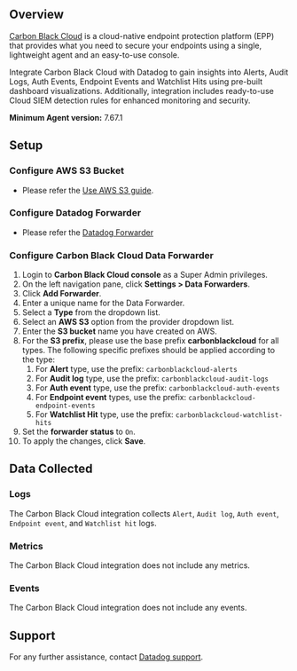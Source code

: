 ## Overview

[Carbon Black Cloud][1] is a cloud-native endpoint protection platform (EPP) that provides what you need to secure your endpoints using a single, lightweight agent and an easy-to-use console.

Integrate Carbon Black Cloud with Datadog to gain insights into Alerts, Audit Logs, Auth Events, Endpoint Events and Watchlist Hits using pre-built dashboard visualizations. Additionally, integration includes ready-to-use Cloud SIEM detection rules for enhanced monitoring and security.


**Minimum Agent version:** 7.67.1

## Setup

### Configure AWS S3 Bucket

- Please refer the [Use AWS S3 guide][2].

### Configure Datadog Forwarder

- Please refer the [Datadog Forwarder][3]

### Configure Carbon Black Cloud Data Forwarder

1. Login to **Carbon Black Cloud console** as a Super Admin privileges.
2. On the left navigation pane, click **Settings > Data Forwarders**.
3. Click **Add Forwarder**.
4. Enter a unique name for the Data Forwarder.
5. Select a **Type** from the dropdown list.
6. Select an **AWS S3** option from the provider dropdown list.
7. Enter the **S3 bucket** name you have created on AWS.
8. For the **S3 prefix**, please use the base prefix **carbonblackcloud** for all types. The following specific prefixes should be applied according to the type:
    1. For **Alert** type, use the prefix: `carbonblackcloud-alerts`
    2. For **Audit log** type, use the prefix: `carbonblackcloud-audit-logs`
    2. For **Auth event** type, use the prefix: `carbonblackcloud-auth-events`
    3. For **Endpoint event** types, use the prefix: `carbonblackcloud-endpoint-events`
    4. For **Watchlist Hit** type, use the prefix: `carbonblackcloud-watchlist-hits`
8. Set the **forwarder status** to `On`.
9. To apply the changes, click **Save**.

## Data Collected

### Logs

The Carbon Black Cloud integration collects `Alert`, `Audit log`, `Auth event`, `Endpoint event`, and `Watchlist hit` logs.

### Metrics

The Carbon Black Cloud integration does not include any metrics.

### Events

The Carbon Black Cloud integration does not include any events.

## Support

For any further assistance, contact [Datadog support][4].


[1]: https://www.broadcom.com/products/carbon-black/threat-prevention/carbon-black-cloud
[2]: https://developer.carbonblack.com/reference/carbon-black-cloud/integrations/data-forwarder/quick-setup/#option-1-use-aws-s3
[3]: https://docs.datadoghq.com/logs/guide/forwarder/?tab=manual
[4]: https://docs.datadoghq.com/help/
